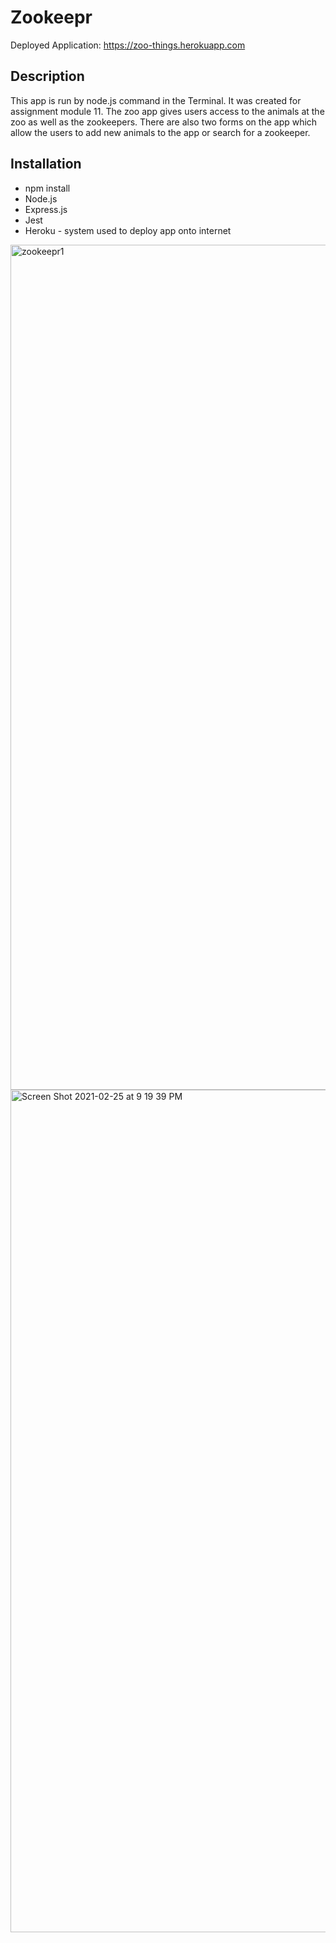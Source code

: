 # Zookeepr

Deployed Application: https://zoo-things.herokuapp.com

## Description
This app is run by node.js command in the Terminal. It was created for assignment module 11. The zoo app gives users access to the animals at the zoo as well as the zookeepers. There are also two forms on the app which allow the users to add new animals to the app or search for a zookeeper.

## Installation
* npm install
* Node.js
* Express.js
* Jest
* Heroku - system used to deploy app onto internet

<img width="1352" alt="zookeepr1" src="https://user-images.githubusercontent.com/40181569/109250414-45dc9c00-77af-11eb-8480-bc2d0d4dc9db.png">

<img width="1348" alt="Screen Shot 2021-02-25 at 9 19 39 PM" src="https://user-images.githubusercontent.com/40181569/109250542-7c1a1b80-77af-11eb-8632-f96b45ce5358.png">
